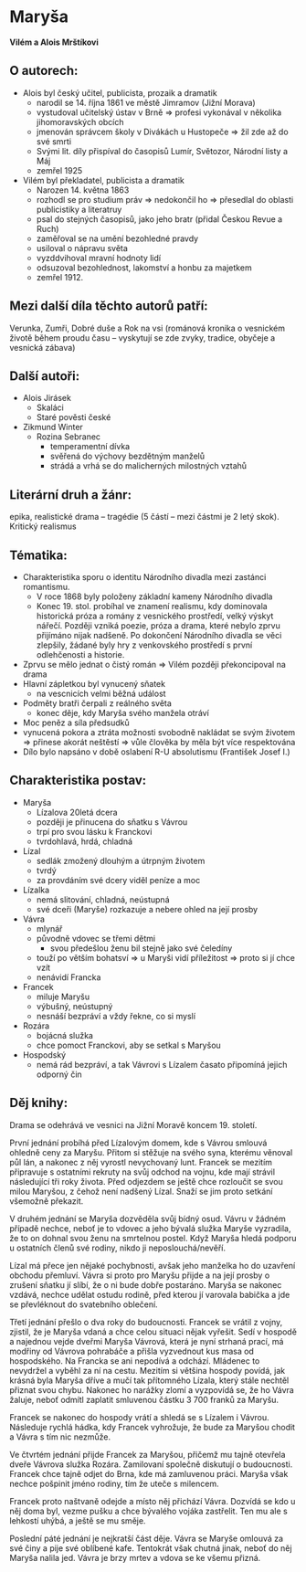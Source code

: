 # Maryša
**Vilém a Alois Mrštíkovi**

## O autorech:
- Alois byl český učitel, publicista, prozaik a dramatik
	- narodil se 14. října 1861 ve městě Jimramov (Jižní Morava)
	- vystudoval učitelský ústav v Brně => profesi vykonával v několika jihomoravských obcích
	- jmenován správcem školy v Divákách u Hustopeče => žil zde až do své smrti
	- Svými lit. díly přispíval do časopisů Lumír, Světozor, Národní listy a Máj
	- zemřel 1925
- Vilém byl překladatel, publicista a dramatik
	- Narozen 14. května 1863 
	- rozhodl se pro studium práv => nedokončil ho => přesedlal do oblasti publicistiky a literatruy
	- psal do stejných časopisů, jako jeho bratr (přidal Českou Revue a Ruch)
	- zaměřoval se na umění bezohledné pravdy
	- usiloval o nápravu světa
	- vyzddvihoval mravní hodnoty lidí
	- odsuzoval bezohlednost, lakomství a honbu za majetkem
	- zemřel 1912.

## Mezi další díla těchto autorů patří:
Verunka, Zumři, Dobré duše a Rok na vsi (románová kronika o vesnickém životě během proudu času – vyskytují se zde zvyky, tradice, obyčeje a vesnická zábava)

## Další autoři:
- Alois Jirásek
	- Skaláci
	- Staré pověsti české
- Zikmund Winter
	- Rozina Sebranec 
		- temperamentní dívka
		- svěřená do výchovy bezdětným manželů
		- strádá a vrhá se do malicherných milostných vztahů

## Literární druh a žánr:
epika, realistické drama – tragédie (5 částí – mezi částmi je 2 letý skok). Kritický realismus

## Tématika:
- Charakteristika sporu o identitu Národního divadla mezi zastánci romantismu. 
	- V roce 1868 byly položeny základní kameny Národního divadla
	- Konec 19. stol. probíhal ve znamení realismu, kdy dominovala historická próza a romány z vesnického prostředí, velký výskyt nářečí. Později vzniká poezie, próza a drama, které nebylo zprvu přijímáno nijak nadšeně. Po dokončení Národního divadla se věci zlepšily, žádané byly hry z venkovského prostředí s první odlehčenosti a historie.
- Zprvu se mělo jednat o čistý román => Vilém později překoncipoval na drama
- Hlavní zápletkou byl vynucený sňatek
	- na vescnicích velmi běžná událost
- Podměty bratři čerpali z reálného světa 
	- konec děje, kdy Maryša svého manžela otráví
- Moc peněz a síla předsudků
- vynucená pokora a ztráta možnosti svobodně nakládat se svým životem => přinese akorát neštěstí => vůle člověka by měla být více respektována
- Dílo bylo napsáno v době oslabení R-U absolutismu (František Josef I.) 

## Charakteristika postav:

- Maryša
	- Lízalova 20letá dcera
	- později je přinucena do sňatku s Vávrou
	- trpí pro svou lásku k Franckovi
	- tvrdohlavá, hrdá, chladná
- Lízal
	- sedlák zmožený dlouhým a útrpným životem
	- tvrdý
	- za provdáním své dcery viděl peníze a moc
- Lízalka 
	- nemá slitování, chladná, neústupná 
	- své dceři (Maryše) rozkazuje a nebere ohled na její prosby
- Vávra
	- mlynář
	- původně vdovec se třemi dětmi
		- svou předešlou ženu bil stejně jako své čeledíny
	- touží po větším bohatsví => u Maryši vidí příležitost => proto si jí chce vzít 
	- nenávidí Francka
- Francek
	- miluje Maryšu
	- výbušný, neústupný
	- nesnáší bezpráví a vždy řekne, co si myslí
- Rozára
	- bojácná služka
	- chce pomoct Franckovi, aby se setkal s Maryšou
- Hospodský
	- nemá rád bezpráví, a tak Vávrovi s Lízalem časato připomíná jejich odporný čin

## Děj knihy:
Drama se odehrává ve vesnici na Jižní Moravě koncem 19. století.

První jednání probíhá před Lízalovým domem, kde s Vávrou smlouvá ohledně ceny za Maryšu. Přitom si stěžuje na svého syna, kterému věnoval půl lán, a nakonec z něj vyrostl nevychovaný lunt. Francek se mezitím připravuje s ostatními rekruty na svůj odchod na vojnu, kde mají strávil následující tři roky života. Před odjezdem se ještě chce rozloučit se svou milou Maryšou, z čehož není nadšený Lízal. Snaží se jim proto setkání všemožně překazit.

V druhém jednání se Maryša dozvěděla svůj bídný osud. Vávru v žádném případě nechce, neboť je to vdovec a jeho bývalá služka Maryše vyzradila, že to on dohnal svou ženu na smrtelnou postel. Když Maryša hledá podporu u ostatních členů své rodiny, nikdo ji neposlouchá/nevěří.

Lízal má přece jen nějaké pochybnosti, avšak jeho manželka ho do uzavření obchodu přemluví. Vávra si proto pro Maryšu přijde a na její prosby o zrušení sňatku jí slíbí, že o ni bude dobře postaráno. Maryša se nakonec vzdává, nechce udělat ostudu rodině, před kterou jí varovala babička a jde se převléknout do svatebního oblečení.

Třetí jednání přešlo o dva roky do budoucnosti. Francek se vrátil z vojny, zjistil, že je Maryša vdaná a chce celou situaci nějak vyřešit. Sedí v hospodě a najednou vejde dveřmi Maryša Vávrová, která je nyní strhaná prací, má modřiny od Vávrova pohrabáče a přišla vyzvednout kus masa od hospodského. Na Francka se ani nepodívá a odchází. Mládenec to nevydržel a vyběhl za ní na cestu. Mezitím si většina hospody povídá, jak krásná byla Maryša dříve a mučí tak přítomného Lízala, který stále nechtěl přiznat svou chybu. Nakonec ho narážky zlomí a vyzpovídá se, že ho Vávra žaluje, neboť odmítl zaplatit smluvenou částku 3 700 franků za Maryšu.

Francek se nakonec do hospody vrátí a shledá se s Lízalem i Vávrou. Následuje rychlá hádka, kdy Francek vyhrožuje, že bude za Maryšou chodit a Vávra s tím nic nezmůže.

Ve čtvrtém jednání přijde Francek za Maryšou, přičemž mu tajně otevřela dveře Vávrova služka Rozára. Zamilovaní společně diskutují o budoucnosti. Francek chce tajně odjet do Brna, kde má zamluvenou práci. Maryša však nechce pošpinit jméno rodiny, tím že uteče s milencem.

Francek proto naštvaně odejde a místo něj přichází Vávra. Dozvídá se kdo u něj doma byl, vezme pušku a chce bývalého vojáka zastřelit. Ten mu ale s lehkostí uhýbá, a ještě se mu směje.

Poslední páté jednání je nejkratší část děje. Vávra se Maryše omlouvá za své činy a pije své oblíbené kafe. Tentokrát však chutná jinak, neboť do něj Maryša nalila jed. Vávra je brzy mrtev a vdova se ke všemu přizná.